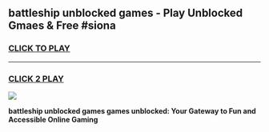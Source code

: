 
## battleship unblocked games - Play Unblocked Gmaes & Free #siona
<h3>
<a href="https://news.freeplayer.one?title=battleship_unblocked_games&ref=03M">CLICK TO PLAY</a></h3>
<hr>

<h3>
<a href="https://news.freeplayer.one?title=battleship_unblocked_games&ref=03M">CLICK 2 PLAY</a>
  
</h3>

<a href="https://news.freeplayer.one?title=battleship_unblocked_games&ref=03M"><img src="https://clearcache.store/games.png"></a>


**battleship unblocked games games unblocked: Your Gateway to Fun and Accessible Online Gaming**
